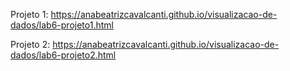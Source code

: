 Projeto 1: https://anabeatrizcavalcanti.github.io/visualizacao-de-dados/lab6-projeto1.html

Projeto 2: https://anabeatrizcavalcanti.github.io/visualizacao-de-dados/lab6-projeto2.html
